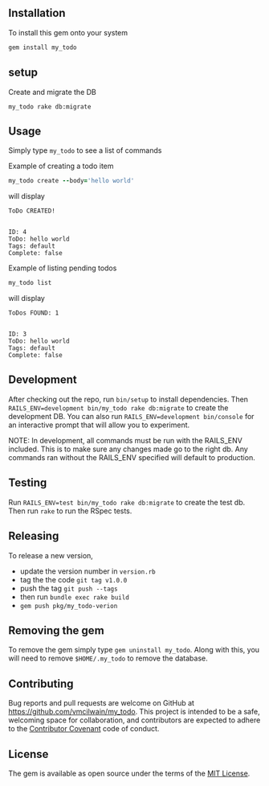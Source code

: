 ## Installation

To install this gem onto your system

```ruby
gem install my_todo
```

## setup
Create and migrate the DB

`my_todo rake db:migrate`

## Usage
Simply type `my_todo` to see a list of commands

Example of creating a todo item

```ruby
my_todo create --body='hello world'
```

will display

```
ToDo CREATED!


ID: 4
ToDo: hello world
Tags: default
Complete: false
```

Example of listing pending todos

```ruby
my_todo list
```

will display

```
ToDos FOUND: 1


ID: 3
ToDo: hello world
Tags: default
Complete: false
```

## Development

After checking out the repo, run `bin/setup` to install dependencies. Then `RAILS_ENV=development bin/my_todo rake db:migrate` to create the development DB. You can also run `RAILS_ENV=development bin/console` for an interactive prompt that will allow you to experiment.

NOTE: In development, all commands must be run with the RAILS_ENV included. This is to make sure any changes made go to the right db. Any commands ran without the RAILS_ENV specified will default to production.

## Testing

Run `RAILS_ENV=test bin/my_todo rake db:migrate` to create the test db. Then run `rake` to run the RSpec tests.

## Releasing
To release a new version,
* update the version number in `version.rb`
* tag the the code `git tag v1.0.0`
* push the tag `git push --tags`
* then run `bundle exec rake build`
* `gem push pkg/my_todo-verion`

## Removing the gem
To remove the gem simply type `gem uninstall my_todo`. Along with this, you will need to remove `$HOME/.my_todo` to remove the database.

## Contributing

Bug reports and pull requests are welcome on GitHub at https://github.com/vmcilwain/my_todo. This project is intended to be a safe, welcoming space for collaboration, and contributors are expected to adhere to the [Contributor Covenant](http://contributor-covenant.org) code of conduct.

## License

The gem is available as open source under the terms of the [MIT License](http://opensource.org/licenses/MIT).
